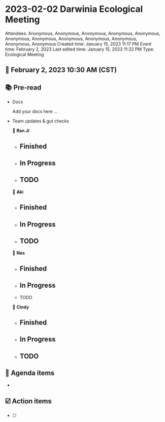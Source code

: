 # 2023-02-02 Darwinia Ecological Meeting

Attendees: Anonymous, Anonymous, Anonymous, Anonymous, Anonymous, Anonymous, Anonymous, Anonymous, Anonymous, Anonymous, Anonymous, Anonymous
Created time: January 15, 2023 11:17 PM
Event time: February 2, 2023
Last edited time: January 15, 2023 11:22 PM
Type: Ecological Meeting

## 📅 February 2, 2023 10:30 AM (CST)

## 📚 Pre-read

- Docs
    
    Add your docs here ...
    
- Team updates & gut checks
    
    🎯 **Ran Ji**
    
    - Finished
        - 
    - In Progress
        - 
    - TODO
        - 
    
    🎯 **Aki**
    
    - Finished
        - 
    - In Progress
        - 
    - TODO
        - 
    
    🎯 **Nas**
    
    - Finished
        - 
    - In Progress
        - 
    - TODO
    
    🎯 **Cindy**
    
    - Finished
        - 
    - In Progress
        - 
    - TODO
        - 

## 💬 Agenda items

- 

## ☑️ Action items

- [ ]